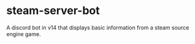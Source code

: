 # steam-server-bot
A discord bot in v14 that displays basic information from a steam source engine game.
